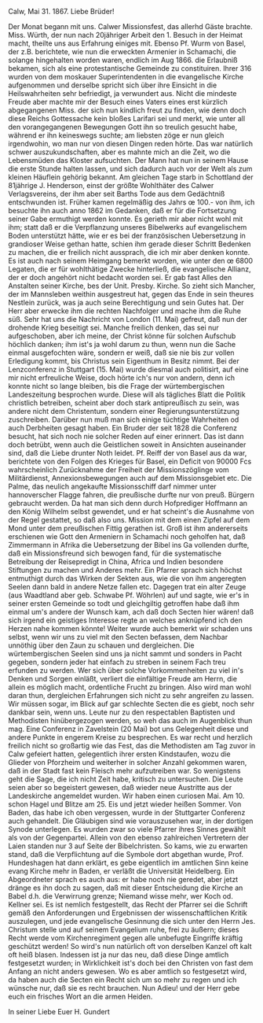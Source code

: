 Calw, Mai 31. 1867.
Liebe Brüder!

Der Monat begann mit uns. Calwer Missionsfest, das allerhd Gäste brachte. Miss. Würth, der nun nach 20jähriger Arbeit den 1. Besuch in der Heimat macht, theilte uns aus Erfahrung einiges mit. Ebenso Pf. Wurm von Basel, der z.B. berichtete, wie nun die erweckten Armenier in Schamachi, die solange hingehalten worden waren, endlich im Aug 1866. die Erlaubniß bekamen, sich als eine protestantische Gemeinde zu constituiren. Ihrer 316 wurden von dem moskauer Superintendenten in die evangelische Kirche aufgenommen und derselbe spricht sich über ihre Einsicht in die Heilswahrheiten sehr befriedigt, ja verwundert aus. Nicht die mindeste Freude aber machte mir der Besuch eines Vaters eines erst kürzlich abgegangenen Miss. der sich nun kindlich freut zu finden, wie denn doch diese Reichs Gottessache kein bloßes Larifari sei und merkt, wie unter all den vorangegangenen Bewegungen Gott ihn so treulich gesucht habe, während er ihn keineswegs suchte; am liebsten zöge er nun gleich irgendwohin, wo man nur von diesen Dingen reden hörte. Das war natürlich schwer auszukundschaften, aber es mahnte mich an die Zeit, wo die Lebensmüden das Kloster aufsuchten. Der Mann hat nun in seinem Hause die erste Stunde halten lassen, und sich dadurch auch vor der Welt als zum kleinen Häuflein gehörig bekannt. Am gleichen Tage starb in Schottland der 81jährige J. Henderson, einst der größte Wohlthäter des Calwer Verlagsvereins, der ihm aber seit Barths Tode aus dem Gedächtniß entschwunden ist. Früher kamen regelmäßig des Jahrs œ 100.- von ihm, ich besuchte ihn auch anno 1862 im Gedanken, daß er für die Fortsetzung seiner Gabe ermuthigt werden konnte. Es gerieth mir aber nicht wohl mit ihm; statt daß er die Verpflanzung unseres Bibelwerks auf evangelischem Boden unterstützt hätte, wie er es bei der französischen Uebersetzung in grandioser Weise gethan hatte, schien ihm gerade dieser Schritt Bedenken zu machen, die er freilich nicht aussprach, die ich mir aber denken konnte. Es ist auch nach seinem Heimgang bemerkt worden, wie unter den œ 6800 Legaten, die er für wohlthätige Zwecke hinterließ, die evangelische Allianz, der er doch angehört nicht bedacht worden sei. Er gab fast Alles den Anstalten seiner Kirche, bes der Unit. Presby. Kirche. So zieht sich Mancher, der im Mannsleben weithin ausgestreut hat, gegen das Ende in sein theures Nestlein zurück, was ja auch seine Berechtigung und sein Gutes hat. Der Herr aber erwecke ihm die rechten Nachfolger und mache ihm die Ruhe süß. 
Sehr hat uns die Nachricht von London (11. Mai) gefreut, daß nun der drohende Krieg beseitigt sei. Manche freilich denken, das sei nur aufgeschoben, aber ich meine, der Christ könne für solchen Aufschub höchlich danken; ihm ist's ja wohl darum zu thun, wenn nun die Sache einmal ausgefochten wäre, sondern er weiß, daß sie nie bis zur vollen Erledigung kommt, bis Christus sein Eigenthum in Besitz nimmt. Bei der Lenzconferenz in Stuttgart (15. Mai) wurde diesmal auch politisirt, auf eine mir nicht erfreuliche Weise, doch hörte ich's nur von andern, denn ich konnte nicht so lange bleiben, bis die Frage der würtembergischen Landeszeitung besprochen wurde. Diese will als tägliches Blatt die Politik christlich betreiben, scheint aber doch stark antipreußisch zu sein, was andere nicht dem Christentum, sondern einer Regierungsunterstützung zuschreiben. Darüber nun muß man sich einige tüchtige Wahrheiten od auch Derbheiten gesagt haben. Ein Bruder der seit 1828 die Conferenz besucht, hat sich noch nie solcher Reden auf einer erinnert. Das ist dann doch betrübt, wenn auch die Geistlichen soweit in Ansichten auseinander sind, daß die Liebe drunter Noth leidet. Pf. Reiff der von Basel aus da war, berichtete von den Folgen des Krieges für Basel, ein Deficit von 90000 Fcs wahrscheinlich Zurücknahme der Freiheit der Missionszöglinge vom Militärdienst, Annexionsbewegungen auch auf dem Missionsgebiet etc. Die Palme, das neulich angekaufte Missionsschiff darf nimmer unter hannoverscher Flagge fahren, die preußische durfte nur von preuß. Bürgern gebraucht werden. Da hat man sich denn durch Hofprediger Hoffmann an den König Wilhelm selbst gewendet, und er hat scheint's die Ausnahme von der Regel gestattet, so daß also uns. Mission mit dem einen Zipfel auf dem Mond unter dem preußischen Fittig gerathen ist. Groß ist ihm andererseits erschienen wie Gott den Armeniern in Schamachi noch geholfen hat, daß Zimmermann in Afrika die Uebersetzung der Bibel ins Ga vollenden durfte, daß ein Missionsfreund sich bewogen fand, für die systematische Betreibung der Reisepredigt in China, Africa und Indien besondere Stiftungen zu machen und Anderes mehr. Ein Pfarrer sprach sich höchst entmuthigt durch das Wirken der Sekten aus, wie die von ihm angeregten Seelen dann bald in andere Netze fallen etc. Dagegen trat ein alter Zeuge (aus Waadtland aber geb. Schwabe Pf. Wöhrlen) auf und sagte, wie er's in seiner ersten Gemeinde so todt und gleichgiltig getroffen habe daß ihm einmal um's andere der Wunsch kam, ach daß doch Secten hier wären! daß sich irgend ein geistiges Interesse regte an welches anknüpfend ich den Herzen nahe kommen könnte! Weiter wurde auch bemerkt wir schaden uns selbst, wenn wir uns zu viel mit den Secten befassen, dem Nachbar unnöthig über den Zaun zu schauen und dergleichen. Die würtembergischen Seelen sind uns ja nicht sammt und sonders in Pacht gegeben, sondern jeder hat einfach zu streben in seinem Fach treu erfunden zu werden. Wer sich über solche Vorkommenheiten zu viel in's Denken und Sorgen einläßt, verliert die einfältige Freude am Herrn, die allein es möglich macht, ordentliche Frucht zu bringen. Also wird man wohl daran thun, dergleichen Erfahrungen sich nicht zu sehr angreifen zu lassen. Wir müssen sogar, im Blick auf gar schlechte Secten die es giebt, noch sehr dankbar sein, wenn uns. Leute nur zu den respectablen Baptisten und Methodisten hinübergezogen werden, so weh das auch im Augenblick thun mag. Eine Conferenz in Zavelstein (20 Mai) bot uns Gelegenheit diese und andere Punkte in engerem Kreise zu besprechen. Es war recht und herzlich freilich nicht so großartig wie das Fest, das die Methodisten am Tag zuvor in Calw gefeiert hatten, gelegentlich ihrer ersten Kindstaufen, wozu die Glieder von Pforzheim und weiterher in solcher Anzahl gekommen waren, daß in der Stadt fast kein Fleisch mehr aufzutreiben war. So wenigstens geht die Sage, die ich nicht Zeit habe, kritisch zu untersuchen. Die Leute seien aber so begeistert gewesen, daß wieder neue Austritte aus der Landeskirche angemeldet wurden. Wir haben einen curiosen Mai. Am 10. schon Hagel und Blitze am 25. Eis und jetzt wieder heißen Sommer. Von Baden, das habe ich oben vergessen, wurde in der Stuttgarter Conferenz auch gehandelt. Die Gläubigen sind wie vorauszusehen war, in der dortigen Synode unterlegen. Es wurden zwar so viele Pfarrer ihres Sinnes gewählt als von der Gegenpartei. Allein von den ebenso zahlreichen Vertretern der Laien standen nur 3 auf Seite der Bibelchristen. So kams, wie zu erwarten stand, daß die Verpflichtung auf die Symbole dort abgethan wurde, Prof. Hundeshagen hat dann erklärt, es gebe eigentlich im amtlichen Sinn keine evang Kirche mehr in Baden, er verläßt die Universität Heidelberg. Ein Abgeordneter sprach es auch aus: er habe noch nie geredet, aber jetzt dränge es ihn doch zu sagen, daß mit dieser Entscheidung die Kirche an Babel d.h. die Verwirrung grenze; Niemand wisse mehr, wer Koch od. Kellner sei. Es ist nemlich festgestellt, das Recht der Pfarrer sei die Schrift gemäß den Anforderungen und Ergebnissen der wissenschaftlichen Kritik auszulegen, und jede evangelische Gesinnung die sich unter den Herrn Jes. Christum stelle und auf seinem Evangelium ruhe, frei zu äußern; dieses Recht werde vom Kirchenregiment gegen alle unbefugte Eingriffe kräftig geschützt werden! So wird's nun natürlich oft von derselben Kanzel oft kalt oft heiß blasen. Indessen ist ja nur das neu, daß diese Dinge amtlich festgesetzt wurden; in Wirklichkeit ist's doch bei den Christen von fast dem Anfang an nicht anders gewesen. Wo es aber amtlich so festgesetzt wird, da haben auch die Secten ein Recht sich um so mehr zu regen und ich wünsche nur, daß sie es recht brauchen. Nun Adieu! und der Herr gebe euch ein frisches Wort an die armen Heiden.

 In seiner Liebe Euer
 H. Gundert
